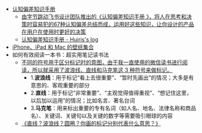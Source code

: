 - [认知偏差知识手册](https://alanhg.github.io/cognitive-bias/)
	- [由字节跳动飞书设计团队推出的《认知偏差知识手册 》，将人在思考和决策时容易犯的67种认知偏差总结而成，运用好这些知识，让你设计的产品在用户在使用时更好的决策](https://twitter.com/ftium4/status/1442700635539795969)
	- [认知偏差知识手册 - Huiris's log](https://huiris.com/cognitive-bias/)
- [iPhone、iPad 和 Mac 的壁纸集合](https://basicappleguy.com/basicappleblog/category/Wallpaper)
- 如何有效阅读一本书：超实用笔记读书法
	- [不同的符号用于区分标记时的意图，由于我一直使用的微信读书进行阅读，所以就采用了波浪线、直线和马克笔这 3 种符号来做标记。](https://zhuanlan.zhihu.com/p/353411182)
		- 1.**波浪线**：用于标记“看上去很重要”、“暂时先画出”的情况；大多是有意思的、客观重要的部分
		- 2.**直线**：用于标记“非常重要”、“主观觉得值得重视”、“想记住这里，以后加以运用”的情况；比如名言、著名台词
		- 3.**马克笔**：用来标出重要的专有名词（如人名、地名、法律名称和商品名）、关键词、关键句以及关键的数字等需要吸引眼球的内容
	- [《直线？波浪线？圆圈？你画的标记分别代表什么意思？》](https://zhuanlan.zhihu.com/p/265634737)